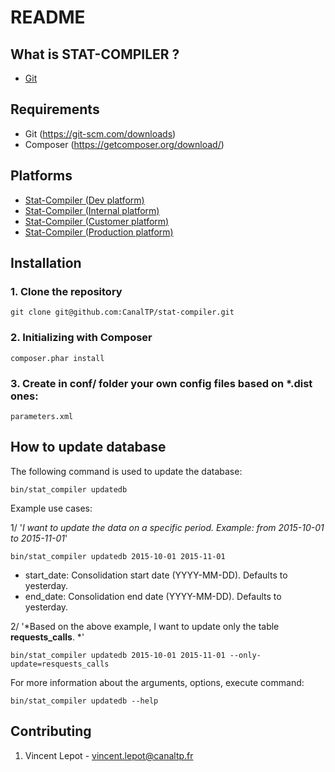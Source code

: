 README
======

What is STAT-COMPILER ?
------------------

- [Git](https://github.com/CanalTP/stat-compiler)


Requirements
-------------

- Git (https://git-scm.com/downloads)
- Composer (https://getcomposer.org/download/)


Platforms
-----------

- [Stat-Compiler (Dev platform)](#)
- [Stat-Compiler (Internal platform)](#)
- [Stat-Compiler (Customer platform)](#)
- [Stat-Compiler (Production platform)](#)


Installation
-------------

### 1. Clone the repository

    git clone git@github.com:CanalTP/stat-compiler.git

### 2. Initializing with Composer

    composer.phar install

### 3. Create in conf/ folder your own config files based on *.dist ones:

    parameters.xml


How to update database
-----------------------

The following command is used to update the database:

    bin/stat_compiler updatedb


Example use cases:

1/ '*I want to update the data on a specific period. Example: from 2015-10-01 to 2015-11-01*'

    bin/stat_compiler updatedb 2015-10-01 2015-11-01

- start_date: Consolidation start date (YYYY-MM-DD). Defaults to yesterday.
- end_date: Consolidation end date (YYYY-MM-DD). Defaults to yesterday.

2/ '*Based on the above example, I want to update only the table **requests_calls**. *'

    bin/stat_compiler updatedb 2015-10-01 2015-11-01 --only-update=resquests_calls

For more information about the arguments, options, execute command:

    bin/stat_compiler updatedb --help


Contributing
-------------

1. Vincent Lepot - vincent.lepot@canaltp.fr